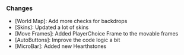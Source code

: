 ### Changes ###

  * [World Map]: Add more checks for backdrops
  * [Skins]: Updated a lot of skins
  * [Move Frames]: Added PlayerChoice Frame to the movable frames
  * [AutoButtons]: Improve the code logic a bit
  * [MicroBar]: Added new Hearthstones

